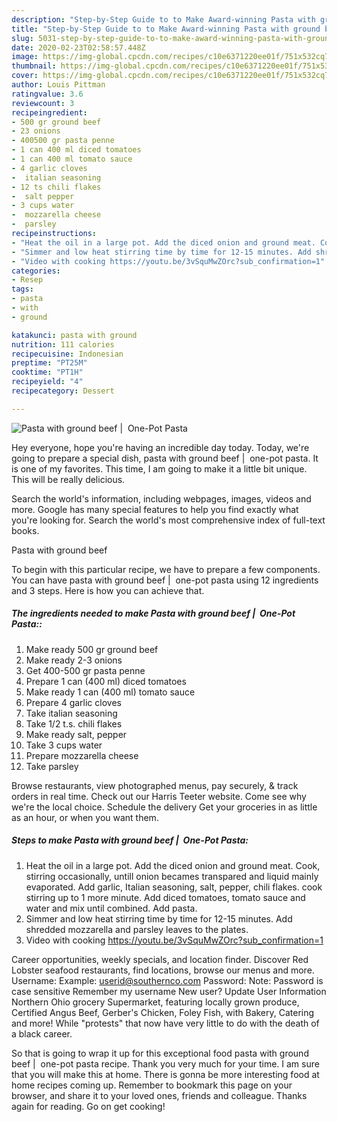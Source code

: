 ```yaml
---
description: "Step-by-Step Guide to to Make Award-winning Pasta with ground beef |  One-Pot Pasta"
title: "Step-by-Step Guide to to Make Award-winning Pasta with ground beef |  One-Pot Pasta"
slug: 5031-step-by-step-guide-to-to-make-award-winning-pasta-with-ground-beef-one-pot-pasta
date: 2020-02-23T02:58:57.448Z
image: https://img-global.cpcdn.com/recipes/c10e6371220ee01f/751x532cq70/pasta-with-ground-beef-one-pot-pasta-recipe-main-photo.jpg
thumbnail: https://img-global.cpcdn.com/recipes/c10e6371220ee01f/751x532cq70/pasta-with-ground-beef-one-pot-pasta-recipe-main-photo.jpg
cover: https://img-global.cpcdn.com/recipes/c10e6371220ee01f/751x532cq70/pasta-with-ground-beef-one-pot-pasta-recipe-main-photo.jpg
author: Louis Pittman
ratingvalue: 3.6
reviewcount: 3
recipeingredient:
- 500 gr ground beef
- 23 onions
- 400500 gr pasta penne
- 1 can 400 ml diced tomatoes
- 1 can 400 ml tomato sauce
- 4 garlic cloves
-  italian seasoning
- 12 ts chili flakes
-  salt pepper
- 3 cups water
-  mozzarella cheese
-  parsley
recipeinstructions:
- "Heat the oil in a large pot. Add the diced onion and ground meat. Cook, stirring occasionally, untill onion becames transpared and liquid mainly evaporated.  Add garlic, Italian seasoning, salt, pepper, chili flakes. cook stirring up to 1 more minute. Add diced tomatoes, tomato sauce and water and mix until combined. Add pasta."
- "Simmer and low heat stirring time by time for 12-15 minutes. Add shredded mozzarella and parsley leaves to the plates."
- "Video with cooking https://youtu.be/3vSquMwZOrc?sub_confirmation=1"
categories:
- Resep
tags:
- pasta
- with
- ground

katakunci: pasta with ground
nutrition: 111 calories
recipecuisine: Indonesian
preptime: "PT25M"
cooktime: "PT1H"
recipeyield: "4"
recipecategory: Dessert

---
```



![Pasta with ground beef |  One-Pot Pasta](https://img-global.cpcdn.com/recipes/c10e6371220ee01f/751x532cq70/pasta-with-ground-beef-one-pot-pasta-recipe-main-photo.jpg)

Hey everyone, hope you're having an incredible day today. Today, we're going to prepare a special dish, pasta with ground beef |  one-pot pasta. It is one of my favorites. This time, I am going to make it a little bit unique. This will be really delicious.

Search the world&#39;s information, including webpages, images, videos and more. Google has many special features to help you find exactly what you&#39;re looking for. Search the world&#39;s most comprehensive index of full-text books.

Pasta with ground beef 

To begin with this particular recipe, we have to prepare a few components. You can have pasta with ground beef |  one-pot pasta using 12 ingredients and 3 steps. Here is how you can achieve that.

##### The ingredients needed to make Pasta with ground beef |  One-Pot Pasta::

1. Make ready 500 gr ground beef
1. Make ready 2-3 onions
1. Get 400-500 gr pasta penne
1. Prepare 1 can (400 ml) diced tomatoes
1. Make ready 1 can (400 ml) tomato sauce
1. Prepare 4 garlic cloves
1. Take  italian seasoning
1. Take 1/2 t.s. chili flakes
1. Make ready  salt, pepper
1. Take 3 cups water
1. Prepare  mozzarella cheese
1. Take  parsley


Browse restaurants, view photographed menus, pay securely, &amp; track orders in real time. Check out our Harris Teeter website. Come see why we&#39;re the local choice. Schedule the delivery Get your groceries in as little as an hour, or when you want them. 

##### Steps to make Pasta with ground beef |  One-Pot Pasta:

1. Heat the oil in a large pot. Add the diced onion and ground meat. Cook, stirring occasionally, untill onion becames transpared and liquid mainly evaporated. 
Add garlic, Italian seasoning, salt, pepper, chili flakes. cook stirring up to 1 more minute.
Add diced tomatoes, tomato sauce and water and mix until combined. Add pasta.
1. Simmer and low heat stirring time by time for 12-15 minutes.
Add shredded mozzarella and parsley leaves to the plates.
1. Video with cooking https://youtu.be/3vSquMwZOrc?sub_confirmation=1


Career opportunities, weekly specials, and location finder. Discover Red Lobster seafood restaurants, find locations, browse our menus and more. Username: Example: userid@southernco.com Password: Note: Password is case sensitive Remember my username New user? Update User Information Northern Ohio grocery Supermarket, featuring locally grown produce, Certified Angus Beef, Gerber&#39;s Chicken, Foley Fish, with Bakery, Catering and more! While &#34;protests&#34; that now have very little to do with the death of a black career. 

So that is going to wrap it up for this exceptional food pasta with ground beef |  one-pot pasta recipe. Thank you very much for your time. I am sure that you will make this at home. There is gonna be more interesting food at home recipes coming up. Remember to bookmark this page on your browser, and share it to your loved ones, friends and colleague. Thanks again for reading. Go on get cooking!
